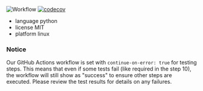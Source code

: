 ![Workflow](https://github.com/DFY-NCSU/ABeautifulRepo/actions/workflows/python-app.yml/badge.svg)
[![codecov](https://codecov.io/github/DFY-NCSU/ABeautifulRepo/graph/badge.svg?token=R5ERFINN0D)](https://codecov.io/github/DFY-NCSU/ABeautifulRepo)

- language python
- license MIT
- platform linux

### **Notice**

Our GitHub Actions workflow is set with `continue-on-error: true` for testing steps. This means that even if some tests fail (like required in the step 10), the workflow will still show as "success" to ensure other steps are executed. Please review the test results for details on any failures.
